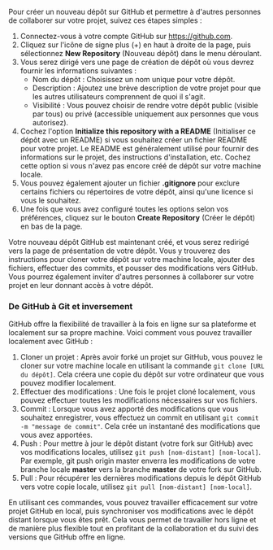 Pour créer un nouveau dépôt sur GitHub et permettre à d'autres personnes de collaborer sur votre projet, suivez ces étapes simples :

1. Connectez-vous à votre compte GitHub sur <a href="https://github.com" target="_blank" title="https://github.com">https://github.com</a>.
2. Cliquez sur l'icône de signe plus (+) en haut à droite de la page, puis sélectionnez **New Repository** (Nouveau dépôt) dans le menu déroulant.
3. Vous serez dirigé vers une page de création de dépôt où vous devrez fournir les informations suivantes :
    - Nom du dépôt : Choisissez un nom unique pour votre dépôt.
    - Description : Ajoutez une brève description de votre projet pour que les autres utilisateurs comprennent de quoi il s'agit.
    - Visibilité : Vous pouvez choisir de rendre votre dépôt public (visible par tous) ou privé (accessible uniquement aux personnes que vous autorisez).
4. Cochez l'option **Initialize this repository with a README** (Initialiser ce dépôt avec un README) si vous souhaitez créer un fichier README pour votre projet. Le README est généralement utilisé pour fournir des informations sur le projet, des instructions d'installation, etc. Cochez cette option si vous n'avez pas encore créé de dépôt sur votre machine locale.
5. Vous pouvez également ajouter un fichier **.gitignore** pour exclure certains fichiers ou répertoires de votre dépôt, ainsi qu'une licence si vous le souhaitez.
6. Une fois que vous avez configuré toutes les options selon vos préférences, cliquez sur le bouton **Create Repository** (Créer le dépôt) en bas de la page.

Votre nouveau dépôt GitHub est maintenant créé, et vous serez redirigé vers la page de présentation de votre dépôt. Vous y trouverez des instructions pour cloner votre dépôt sur votre machine locale, ajouter des fichiers, effectuer des commits, et pousser des modifications vers GitHub. Vous pourrez également inviter d'autres personnes à collaborer sur votre projet en leur donnant accès à votre dépôt.

### De GitHub à Git et inversement

GitHub offre la flexibilité de travailler à la fois en ligne sur sa plateforme et localement sur sa propre machine. Voici comment vous pouvez travailler localement avec GitHub :

1. Cloner un projet : Après avoir forké un projet sur GitHub, vous pouvez le cloner sur votre machine locale en utilisant la commande ```git clone [URL du dépôt]```. Cela créera une copie du dépôt sur votre ordinateur que vous pouvez modifier localement.
2. Effectuer des modifications : Une fois le projet cloné localement, vous pouvez effectuer toutes les modifications nécessaires sur vos fichiers.
3. Commit : Lorsque vous avez apporté des modifications que vous souhaitez enregistrer, vous effectuez un commit en utilisant ```git commit -m "message de commit"```. Cela crée un instantané des modifications que vous avez apportées.
4. Push : Pour mettre à jour le dépôt distant (votre fork sur GitHub) avec vos modifications locales, utilisez ```git push [nom-distant] [nom-local]```. Par exemple, git push origin master enverra les modifications de votre branche locale **master** vers la branche **master** de votre fork sur GitHub.
5. Pull : Pour récupérer les dernières modifications depuis le dépôt GitHub vers votre copie locale, utilisez ```git pull [nom-distant] [nom-local]```.

En utilisant ces commandes, vous pouvez travailler efficacement sur votre projet GitHub en local, puis synchroniser vos modifications avec le dépôt distant lorsque vous êtes prêt. Cela vous permet de travailler hors ligne et de manière plus flexible tout en profitant de la collaboration et du suivi des versions que GitHub offre en ligne.

